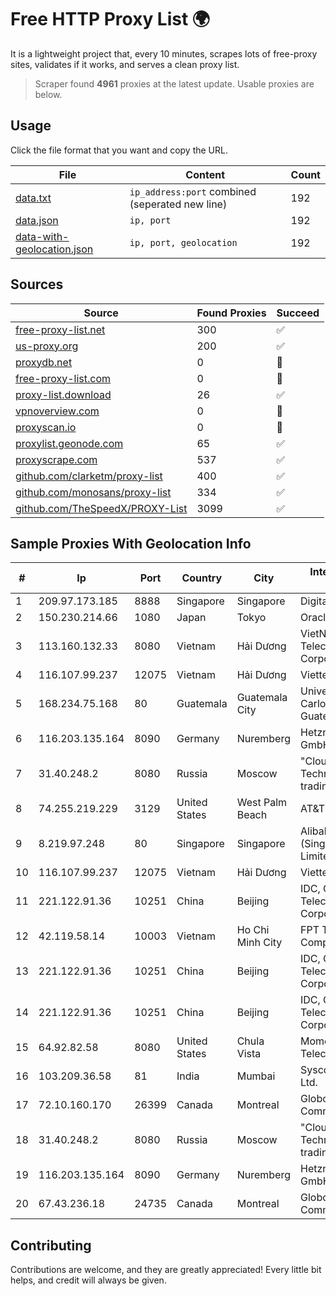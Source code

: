 
# Free HTTP Proxy List 🌍

It is a lightweight project that, every 10 minutes, scrapes lots of free-proxy sites, validates if it works, and serves a clean proxy list.


> Scraper found **4961** proxies at the latest update. Usable proxies are below.

## Usage

Click the file format that you want and copy the URL.


|File|Content|Count|
|----|-------|-----|
|[data.txt](https://raw.githubusercontent.com/themiralay/Proxy-List-World/master/data.txt)|`ip_address:port` combined (seperated new line)|192|
|[data.json](https://raw.githubusercontent.com/themiralay/Proxy-List-World/master/data.json)|`ip, port`|192|
|[data-with-geolocation.json](https://raw.githubusercontent.com/themiralay/Proxy-List-World/master/data-with-geolocation.json)|`ip, port, geolocation`|192|

## Sources

|Source|Found Proxies|Succeed|
|------|-------------|-------|
|[free-proxy-list.net](https://free-proxy-list.net)|300|✅|
|[us-proxy.org](https://www.us-proxy.org)|200|✅|
|[proxydb.net](http://proxydb.net)|0|🚫|
|[free-proxy-list.com](https://free-proxy-list.com/?page=&port=&type%5B%5D=http&type%5B%5D=https&up_time=0&search=Search)|0|🚫|
|[proxy-list.download](https://www.proxy-list.download/HTTP)|26|✅|
|[vpnoverview.com](https://vpnoverview.com/privacy/anonymous-browsing/free-proxy-servers)|0|🚫|
|[proxyscan.io](https://www.proxyscan.io)|0|🚫|
|[proxylist.geonode.com](https://proxylist.geonode.com/api/proxy-list?limit=300&page=1&sort_by=lastChecked&sort_type=desc&protocols=http,https)|65|✅|
|[proxyscrape.com](https://api.proxyscrape.com/v2/?request=displayproxies&protocol=http&timeout=10000&country=all&ssl=all&anonymity=all)|537|✅|
|[github.com/clarketm/proxy-list](https://raw.githubusercontent.com/clarketm/proxy-list/master/proxy-list-raw.txt)|400|✅|
|[github.com/monosans/proxy-list](https://raw.githubusercontent.com/monosans/proxy-list/main/proxies/http.txt)|334|✅|
|[github.com/TheSpeedX/PROXY-List](https://raw.githubusercontent.com/TheSpeedX/PROXY-List/master/http.txt)|3099|✅|


## Sample Proxies With Geolocation Info

|#|Ip|Port|Country|City|Internet Service Provider|
|-|--|----|-------|----|-------------------------|
|1|209.97.173.185|8888|Singapore|Singapore|DigitalOcean, LLC|
|2|150.230.214.66|1080|Japan|Tokyo|Oracle Corporation|
|3|113.160.132.33|8080|Vietnam|Hải Dương|VietNam Post and Telecom Corporation|
|4|116.107.99.237|12075|Vietnam|Hải Dương|Viettel Corporation|
|5|168.234.75.168|80|Guatemala|Guatemala City|Universidad de San Carlos de Guatemala|
|6|116.203.135.164|8090|Germany|Nuremberg|Hetzner Online GmbH|
|7|31.40.248.2|8080|Russia|Moscow|"Cloud Technologies" LLC trading as Cloud.ru|
|8|74.255.219.229|3129|United States|West Palm Beach|AT&T Corp.|
|9|8.219.97.248|80|Singapore|Singapore|Alibaba Cloud (Singapore) Private Limited|
|10|116.107.99.237|12075|Vietnam|Hải Dương|Viettel Corporation|
|11|221.122.91.36|10251|China|Beijing|IDC, China Telecommunications Corporation|
|12|42.119.58.14|10003|Vietnam|Ho Chi Minh City|FPT Telecom Company|
|13|221.122.91.36|10251|China|Beijing|IDC, China Telecommunications Corporation|
|14|221.122.91.36|10251|China|Beijing|IDC, China Telecommunications Corporation|
|15|64.92.82.58|8080|United States|Chula Vista|Momentum Telecom, Inc.|
|16|103.209.36.58|81|India|Mumbai|Syscon Infoway Pvt. Ltd.|
|17|72.10.160.170|26399|Canada|Montreal|GloboTech Communications|
|18|31.40.248.2|8080|Russia|Moscow|"Cloud Technologies" LLC trading as Cloud.ru|
|19|116.203.135.164|8090|Germany|Nuremberg|Hetzner Online GmbH|
|20|67.43.236.18|24735|Canada|Montreal|GloboTech Communications|



## Contributing

Contributions are welcome, and they are greatly appreciated! Every
little bit helps, and credit will always be given.

